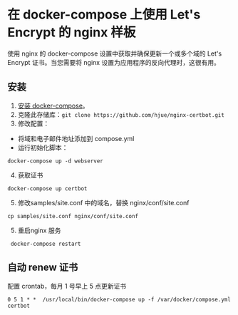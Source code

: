 # 在 docker-compose 上使用 Let's Encrypt 的 nginx 样板



使用 nginx 的 docker-compose 设置中获取并确保更新一个或多个域的 Let's Encrypt 证书。当您需要将 nginx 设置为应用程序的反向代理时，这很有用。

## 安装

1. [安装 docker-compose](https://docs.docker.com/compose/install/#install-compose)。
2. 克隆此存储库：`git clone https://github.com/hjue/nginx-certbot.git `
3. 修改配置：

- 将域和电子邮件地址添加到 compose.yml
- 运行初始化脚本：

```
docker-compose up -d webserver
```

4. 获取证书

```
docker-compose up certbot
```

5. 修改samples/site.conf 中的域名，替换 nginx/conf/site.conf

```
cp samples/site.conf nginx/conf/site.conf
```



5. 重启nginx 服务

```
 docker-compose restart
```



## 自动 renew 证书

配置 crontab，每月 1 号早上 5 点更新证书



```
0 5 1 * *  /usr/local/bin/docker-compose up -f /var/docker/compose.yml certbot
```

